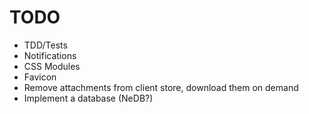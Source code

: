 # TODO

* TDD/Tests
* Notifications
* CSS Modules
* Favicon
* Remove attachments from client store, download them on demand
* Implement a database (NeDB?)
